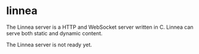 # linnea
The Linnea server is a HTTP and WebSocket server written in C. Linnea can serve both static and dynamic content.

The Linnea server is not ready yet.
